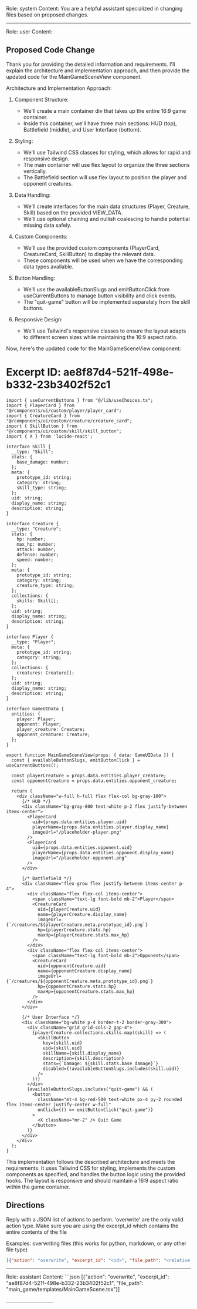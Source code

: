 Role: system
Content: You are a helpful assistant specialized in changing files based on proposed changes.
__________________
Role: user
Content: 
## Proposed Code Change
Thank you for providing the detailed information and requirements. I'll explain the architecture and implementation approach, and then provide the updated code for the MainGameSceneView component.

Architecture and Implementation Approach:

1. Component Structure:
   - We'll create a main container div that takes up the entire 16:9 game container.
   - Inside this container, we'll have three main sections: HUD (top), Battlefield (middle), and User Interface (bottom).

2. Styling:
   - We'll use Tailwind CSS classes for styling, which allows for rapid and responsive design.
   - The main container will use flex layout to organize the three sections vertically.
   - The Battlefield section will use flex layout to position the player and opponent creatures.

3. Data Handling:
   - We'll create interfaces for the main data structures (Player, Creature, Skill) based on the provided VIEW_DATA.
   - We'll use optional chaining and nullish coalescing to handle potential missing data safely.

4. Custom Components:
   - We'll use the provided custom components (PlayerCard, CreatureCard, SkillButton) to display the relevant data.
   - These components will be used when we have the corresponding data types available.

5. Button Handling:
   - We'll use the availableButtonSlugs and emitButtonClick from useCurrentButtons to manage button visibility and click events.
   - The "quit-game" button will be implemented separately from the skill buttons.

6. Responsive Design:
   - We'll use Tailwind's responsive classes to ensure the layout adapts to different screen sizes while maintaining the 16:9 aspect ratio.

Now, here's the updated code for the MainGameSceneView component:

# Excerpt ID: ae8f87d4-521f-498e-b332-23b3402f52c1
```tsx main_game/templates/MainGameScene.tsx
import { useCurrentButtons } from "@/lib/useChoices.ts";
import { PlayerCard } from "@/components/ui/custom/player/player_card";
import { CreatureCard } from "@/components/ui/custom/creature/creature_card";
import { SkillButton } from "@/components/ui/custom/skill/skill_button";
import { X } from 'lucide-react';

interface Skill {
  __type: "Skill";
  stats: {
    base_damage: number;
  };
  meta: {
    prototype_id: string;
    category: string;
    skill_type: string;
  };
  uid: string;
  display_name: string;
  description: string;
}

interface Creature {
  __type: "Creature";
  stats: {
    hp: number;
    max_hp: number;
    attack: number;
    defense: number;
    speed: number;
  };
  meta: {
    prototype_id: string;
    category: string;
    creature_type: string;
  };
  collections: {
    skills: Skill[];
  };
  uid: string;
  display_name: string;
  description: string;
}

interface Player {
  __type: "Player";
  meta: {
    prototype_id: string;
    category: string;
  };
  collections: {
    creatures: Creature[];
  };
  uid: string;
  display_name: string;
  description: string;
}

interface GameUIData {
  entities: {
    player: Player;
    opponent: Player;
    player_creature: Creature;
    opponent_creature: Creature;
  };
}

export function MainGameSceneView(props: { data: GameUIData }) {
  const { availableButtonSlugs, emitButtonClick } = useCurrentButtons();

  const playerCreature = props.data.entities.player_creature;
  const opponentCreature = props.data.entities.opponent_creature;

  return (
    <div className="w-full h-full flex flex-col bg-gray-100">
      {/* HUD */}
      <div className="bg-gray-800 text-white p-2 flex justify-between items-center">
        <PlayerCard
          uid={props.data.entities.player.uid}
          playerName={props.data.entities.player.display_name}
          imageUrl="/placeholder-player.png"
        />
        <PlayerCard
          uid={props.data.entities.opponent.uid}
          playerName={props.data.entities.opponent.display_name}
          imageUrl="/placeholder-opponent.png"
        />
      </div>

      {/* Battlefield */}
      <div className="flex-grow flex justify-between items-center p-4">
        <div className="flex flex-col items-center">
          <span className="text-lg font-bold mb-2">Player</span>
          <CreatureCard
            uid={playerCreature.uid}
            name={playerCreature.display_name}
            imageUrl={`/creatures/${playerCreature.meta.prototype_id}.png`}
            hp={playerCreature.stats.hp}
            maxHp={playerCreature.stats.max_hp}
          />
        </div>
        <div className="flex flex-col items-center">
          <span className="text-lg font-bold mb-2">Opponent</span>
          <CreatureCard
            uid={opponentCreature.uid}
            name={opponentCreature.display_name}
            imageUrl={`/creatures/${opponentCreature.meta.prototype_id}.png`}
            hp={opponentCreature.stats.hp}
            maxHp={opponentCreature.stats.max_hp}
          />
        </div>
      </div>

      {/* User Interface */}
      <div className="bg-white p-4 border-t-2 border-gray-300">
        <div className="grid grid-cols-2 gap-4">
          {playerCreature.collections.skills.map((skill) => (
            <SkillButton
              key={skill.uid}
              uid={skill.uid}
              skillName={skill.display_name}
              description={skill.description}
              stats={`Damage: ${skill.stats.base_damage}`}
              disabled={!availableButtonSlugs.includes(skill.uid)}
            />
          ))}
        </div>
        {availableButtonSlugs.includes("quit-game") && (
          <button
            className="mt-4 bg-red-500 text-white px-4 py-2 rounded flex items-center justify-center w-full"
            onClick={() => emitButtonClick("quit-game")}
          >
            <X className="mr-2" /> Quit Game
          </button>
        )}
      </div>
    </div>
  );
}
```

This implementation follows the described architecture and meets the requirements. It uses Tailwind CSS for styling, implements the custom components as specified, and handles the button logic using the provided hooks. The layout is responsive and should maintain a 16:9 aspect ratio within the game container.

## Directions
Reply with a JSON list of actions to perform. 'overwrite' are the only valid action type. 
Make sure you are using the excerpt_id which contains the entire contents of the file

Examples:
overwriting files (this works for python, markdown, or any other file type)
```json output_example1
[{"action": "overwrite", "excerpt_id": "<id>", "file_path": "<relative file path>"}]
```

__________________
Role: assistant
Content: ```json
[{"action": "overwrite", "excerpt_id": "ae8f87d4-521f-498e-b332-23b3402f52c1", "file_path": "main_game/templates/MainGameScene.tsx"}]
```
__________________
